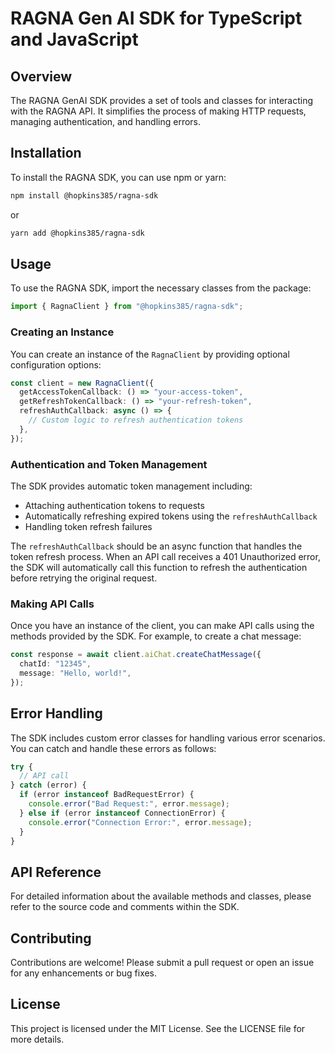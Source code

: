 # RAGNA Gen AI SDK for TypeScript and JavaScript

## Overview

The RAGNA GenAI SDK provides a set of tools and classes for interacting with the RAGNA API. It simplifies the process of making HTTP requests, managing authentication, and handling errors.

## Installation

To install the RAGNA SDK, you can use npm or yarn:

```bash
npm install @hopkins385/ragna-sdk
```

or

```bash
yarn add @hopkins385/ragna-sdk
```

## Usage

To use the RAGNA SDK, import the necessary classes from the package:

```typescript
import { RagnaClient } from "@hopkins385/ragna-sdk";
```

### Creating an Instance

You can create an instance of the `RagnaClient` by providing optional configuration options:

```typescript
const client = new RagnaClient({
  getAccessTokenCallback: () => "your-access-token",
  getRefreshTokenCallback: () => "your-refresh-token",
  refreshAuthCallback: async () => {
    // Custom logic to refresh authentication tokens
  },
});
```

### Authentication and Token Management

The SDK provides automatic token management including:

- Attaching authentication tokens to requests
- Automatically refreshing expired tokens using the `refreshAuthCallback`
- Handling token refresh failures

The `refreshAuthCallback` should be an async function that handles the token refresh process. When an API call receives a 401 Unauthorized error, the SDK will automatically call this function to refresh the authentication before retrying the original request.

### Making API Calls

Once you have an instance of the client, you can make API calls using the methods provided by the SDK. For example, to create a chat message:

```typescript
const response = await client.aiChat.createChatMessage({
  chatId: "12345",
  message: "Hello, world!",
});
```

## Error Handling

The SDK includes custom error classes for handling various error scenarios. You can catch and handle these errors as follows:

```typescript
try {
  // API call
} catch (error) {
  if (error instanceof BadRequestError) {
    console.error("Bad Request:", error.message);
  } else if (error instanceof ConnectionError) {
    console.error("Connection Error:", error.message);
  }
}
```

## API Reference

For detailed information about the available methods and classes, please refer to the source code and comments within the SDK.

## Contributing

Contributions are welcome! Please submit a pull request or open an issue for any enhancements or bug fixes.

## License

This project is licensed under the MIT License. See the LICENSE file for more details.
